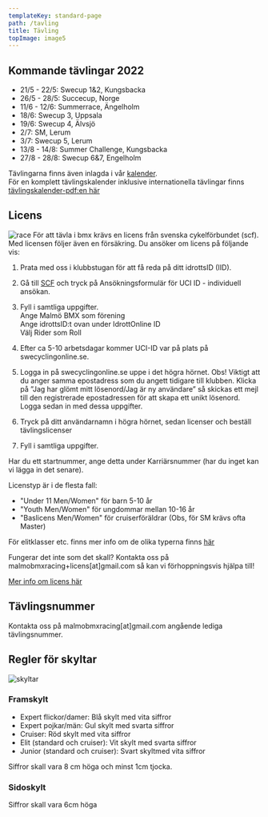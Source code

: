 ```yaml
---
templateKey: standard-page
path: /tavling
title: Tävling
topImage: image5
---
```


## Kommande tävlingar 2022
* 21/5 - 22/5: Swecup 1&2, Kungsbacka  
* 26/5 - 28/5: Succecup, Norge  
* 11/6 - 12/6: Summerrace, Ängelholm  
* 18/6: Swecup 3, Uppsala  
* 19/6: Swecup 4, Älvsjö  
* 2/7: SM, Lerum  
* 3/7: Swecup 5, Lerum  
* 13/8 - 14/8: Summer Challenge, Kungsbacka  
* 27/8 - 28/8: Swecup 6&7, Engelholm  

Tävlingarna finns även inlagda i vår [kalender](/kalender).  
För en komplett tävlingskalender inklusive internationella tävlingar finns [tävlingskalender-pdf:en här](Tävlingskalender_BMX_2022-vers20jan.pdf)

## Licens
![race](/img/race.jpg#right)
För att tävla i bmx krävs en licens från svenska cykelförbundet (scf). Med licensen följer även en försäkring. Du ansöker om licens på följande vis:  

1. Prata med oss i klubbstugan för att få reda på ditt idrottsID (IID).  

2. Gå till [SCF](https://scf.se/forbundet/tavlingsverksamhet/arrangera-tavling/nytt-fran-uci/) och tryck på Ansökningsformulär för UCI ID - individuell ansökan. 

3. Fyll i samtliga uppgifter.  
Ange Malmö BMX som förening  
Ange idrottsID:t ovan under IdrottOnline ID  
Välj Rider som Roll  

4. Efter ca 5-10 arbetsdagar kommer UCI-ID var på plats på swecyclingonline.se.  

5. Logga in på swecyclingonline.se uppe i det högra hörnet. Obs! Viktigt att du anger samma epostadress som du angett tidigare till klubben. Klicka på ”Jag har glömt mitt lösenord/Jag är ny användare” så skickas ett mejl till den registrerade epostadressen för att skapa ett unikt lösenord. Logga sedan in med dessa uppgifter.  

6. Tryck på ditt användarnamn i högra hörnet, sedan licenser och beställ tävlingslicenser  

7. Fyll i samtliga uppgifter.

Har du ett startnummer, ange detta under Karriärsnummer (har du inget kan vi lägga in det senare).  

Licenstyp är i de flesta fall:  
* "Under 11 Men/Women" för barn 5-10 år  
* "Youth Men/Women" för ungdommar mellan 10-16 år  
* "Baslicens Men/Women" för cruiserföräldrar (Obs, för SM krävs ofta Master)  

För elitklasser etc. finns mer info om de olika typerna finns [här](https://scf.se/forbundet/tavlingsavgifter/licensavgifter-2022/)

Fungerar det inte som det skall? Kontakta oss på malmobmxracing+licens[at]gmail.com så kan vi förhoppningsvis hjälpa till!

[Mer info om licens här](https://scf.se/forbundet/tavlingsverksamhet/tavlingslicens-chip-och-forsakringar/)

## Tävlingsnummer
Kontakta oss på malmobmxracing[at]gmail.com angående lediga tävlingsnummer.

## Regler för skyltar

![skyltar](/img/skyltar.png#stretch)
### Framskylt
* Expert flickor/damer: Blå skylt med vita siffror  
* Expert pojkar/män: Gul skylt med svarta siffror  
* Cruiser: Röd skylt med vita siffror  
* Elit (standard och cruiser):  Vit skylt med svarta siffror  
* Junior (standard och cruiser): Svart skyltmed vita siffror  

Siffror skall vara 8 cm höga och minst 1cm tjocka.
### Sidoskylt
Siffror skall vara 6cm höga